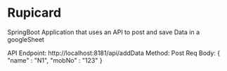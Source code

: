 # Rupicard
SpringBoot Application that uses an API to post and save Data in a googleSheet

API Endpoint: http://localhost:8181/api/addData
Method: Post
Req Body: {
    "name" : "N1",
    "mobNo" : "123"
}
